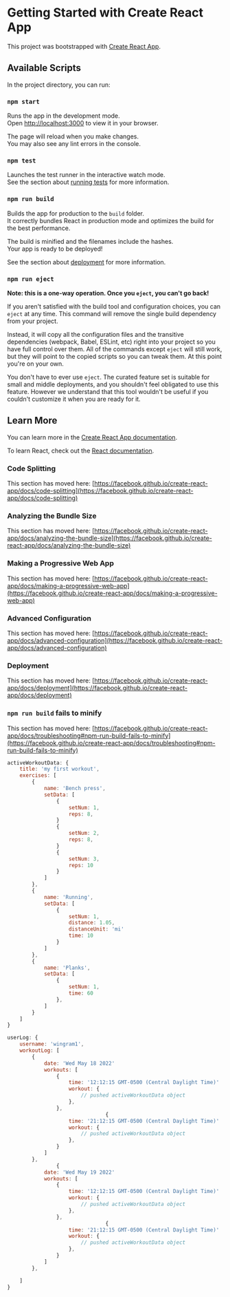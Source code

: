 # Getting Started with Create React App

This project was bootstrapped with [Create React App](https://github.com/facebook/create-react-app).

## Available Scripts

In the project directory, you can run:

### `npm start`

Runs the app in the development mode.\
Open [http://localhost:3000](http://localhost:3000) to view it in your browser.

The page will reload when you make changes.\
You may also see any lint errors in the console.

### `npm test`

Launches the test runner in the interactive watch mode.\
See the section about [running tests](https://facebook.github.io/create-react-app/docs/running-tests) for more information.

### `npm run build`

Builds the app for production to the `build` folder.\
It correctly bundles React in production mode and optimizes the build for the best performance.

The build is minified and the filenames include the hashes.\
Your app is ready to be deployed!

See the section about [deployment](https://facebook.github.io/create-react-app/docs/deployment) for more information.

### `npm run eject`

**Note: this is a one-way operation. Once you `eject`, you can't go back!**

If you aren't satisfied with the build tool and configuration choices, you can `eject` at any time. This command will remove the single build dependency from your project.

Instead, it will copy all the configuration files and the transitive dependencies (webpack, Babel, ESLint, etc) right into your project so you have full control over them. All of the commands except `eject` will still work, but they will point to the copied scripts so you can tweak them. At this point you're on your own.

You don't have to ever use `eject`. The curated feature set is suitable for small and middle deployments, and you shouldn't feel obligated to use this feature. However we understand that this tool wouldn't be useful if you couldn't customize it when you are ready for it.

## Learn More

You can learn more in the [Create React App documentation](https://facebook.github.io/create-react-app/docs/getting-started).

To learn React, check out the [React documentation](https://reactjs.org/).

### Code Splitting

This section has moved here: [https://facebook.github.io/create-react-app/docs/code-splitting](https://facebook.github.io/create-react-app/docs/code-splitting)

### Analyzing the Bundle Size

This section has moved here: [https://facebook.github.io/create-react-app/docs/analyzing-the-bundle-size](https://facebook.github.io/create-react-app/docs/analyzing-the-bundle-size)

### Making a Progressive Web App

This section has moved here: [https://facebook.github.io/create-react-app/docs/making-a-progressive-web-app](https://facebook.github.io/create-react-app/docs/making-a-progressive-web-app)

### Advanced Configuration

This section has moved here: [https://facebook.github.io/create-react-app/docs/advanced-configuration](https://facebook.github.io/create-react-app/docs/advanced-configuration)

### Deployment

This section has moved here: [https://facebook.github.io/create-react-app/docs/deployment](https://facebook.github.io/create-react-app/docs/deployment)

### `npm run build` fails to minify

This section has moved here: [https://facebook.github.io/create-react-app/docs/troubleshooting#npm-run-build-fails-to-minify](https://facebook.github.io/create-react-app/docs/troubleshooting#npm-run-build-fails-to-minify)

```js
activeWorkoutData: {
    title: 'my first workout',
    exercises: [
        {
            name: 'Bench press',
            setData: [
                {
                    setNum: 1,
                    reps: 8,
                }
                {
                    setNum: 2,
                    reps: 8,
                }
                {
                    setNum: 3,
                    reps: 10
                }
            ]
        },
        {
            name: 'Running',
            setData: [
                {
                    setNum: 1,
                    distance: 1.05,
                    distanceUnit: 'mi'
                    time: 10
                }
            ]
        },
        {
            name: 'Planks',
            setData: [
                {
                    setNum: 1,
                    time: 60
                },
            ]
        }
    ]
}


```

```js
userLog: {
    username: 'wingram1',
    workoutLog: [
        {
            date: 'Wed May 18 2022'
            workouts: [
                {
                    time: '12:12:15 GMT-0500 (Central Daylight Time)'
                    workout: {
                        // pushed activeWorkoutData object
                    },
                },
                                {
                    time: '21:12:15 GMT-0500 (Central Daylight Time)'
                    workout: {
                        // pushed activeWorkoutData object
                    },
                }
            ]
        },
                {
            date: 'Wed May 19 2022'
            workouts: [
                {
                    time: '12:12:15 GMT-0500 (Central Daylight Time)'
                    workout: {
                        // pushed activeWorkoutData object
                    },
                },
                                {
                    time: '21:12:15 GMT-0500 (Central Daylight Time)'
                    workout: {
                        // pushed activeWorkoutData object
                    },
                }
            ]
        },

    ]
}
```
